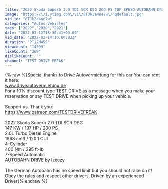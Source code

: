 ```yaml
---
title: "2022 Skoda Superb 2.0 TDI SCR DSG 200 PS TOP SPEED AUTOBAHN DRIVE POV"
image: "https:\/\/i.ytimg.com\/vi\/8TJk2a4ne7w\/hqdefault.jpg"
vid_id: "8TJk2a4ne7w"
categories: "Autos-Vehicles"
tags: ["2022","2020","2021"]
date: "2022-03-12T18:30:41+03:00"
vid_date: "2022-02-14T10:00:03Z"
duration: "PT12M45S"
viewcount: "14599"
likeCount: "269"
dislikeCount: ""
channel: "TEST DRIVE FREAK"
---
```

{% raw %}Special thanks to Drive Autovermietung for this car You can rent it here:<br />www.driveautovermietung.de <br />For a 10% discount type TEST DRIVE as a message when you make your reservation or say TEST DRIVE when picking up your vehicle.<br /><br />Support us. Thank you:<br /><a rel="nofollow" target="blank" href="https://www.patreon.com/TESTDRIVEFREAK">https://www.patreon.com/TESTDRIVEFREAK</a><br /><br />2022 Skoda Superb 2.0 TDI SCR DSG<br />147 KW / 197 HP / 200 PS <br />2.0L Turbo Diesel Engine       <br />1968 cm3 / 120.1 CUI<br />4-Cylinder                             <br />400 Nm / 295 ft-lb     <br />7-Speed Automatic<br />AUTOBAHN DRIVE by Izeezy<br /><br />The German Autobahn has no speed limit but you should not race on it! Obey the rules and respect other drivers. Driven by an experienced Driver{% endraw %}

